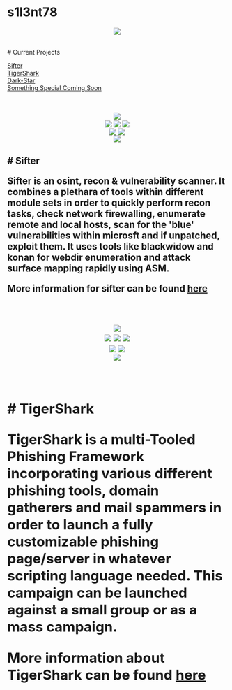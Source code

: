# s1l3nt78
<p align="center">
	<img align="center" src="https://raw.githubusercontent.com/s1l3nt78/s1l3nt78.github.io/master/.vs/logo.PNG">
</p>
<br>
# Current Projects

<a href="https://github.com/s1l3nt78/sifter">Sifter</a>
<br>
<a href="https://github.com/s1l3nt78/TigerShark">TigerShark</a>
<br>
<a href="https://github.com/s1l3nt78/Dark-Star">Dark-Star</a>
<br>
<a href="https://github.com/s1l3nt78/-i-i-">Something Special Coming Soon</a>
<br>
<br>
<br>
<p align="center">
	<img align="center" src="https://raw.githubusercontent.com/s1l3nt78/s1l3nt78.github.io/master/sifter/sifter.PNG">
<br>
  	<img align="center" src="https://img.shields.io/github/issues/s1l3nt78/sifter">
  	<img align="center" src="https://img.shields.io/github/forks/s1l3nt78/sifter">
  	<img align="center" src="https://img.shields.io/github/stars/s1l3nt78/sifter">		  
<br>
  	<img align="center" src="https://img.shields.io/badge/Version-4.6-red">
	<img align="center" src="https://img.shields.io/badge/Build-ChrysalliS-yellowgreen">
<br>
	 <img align="center" src="https://img.shields.io/badge/Author-s1l3nt78-yellowgreen">
</p>
<h2>
# Sifter
</h>
<br>
<p>	
Sifter is an osint, recon & vulnerability scanner. 
It combines a plethara of tools within different module sets in order to quickly 		
perform recon tasks, check network firewalling, enumerate remote and local 
hosts, scan for the 'blue' vulnerabilities within microsft and if unpatched, 
exploit them. It uses tools like blackwidow and konan for webdir enumeration and attack surface 		
mapping rapidly using ASM. 
</p>
<h>
More information for sifter can be found <a href="./sifter/README.md">here</a>
<br>
<br>
<br>
<p align="center">
 <img align="center" src="https://raw.githubusercontent.com/s1l3nt78/s1l3nt78.github.io/master/TigerShark/tigershark-Release.PNG">
<br>
 <img align="center" src="https://img.shields.io/github/issues/s1l3nt78/TigerShark">
 <img align="center" src="https://img.shields.io/github/forks/s1l3nt78/TigerShark">
 <img align="center" src="https://img.shields.io/github/stars/s1l3nt78/TigerShark">
 <br>
 <img align="center" src="https://img.shields.io/badge/Build-Release-orange">
 <img align="center" src="https://img.shields.io/badge/Version-3-red">
 <br>
  <img align="center" src="https://img.shields.io/badge/Author-s1l3nt78-yellowgreen">
</p>
<br>
<h2>
# TigerShark
</h>
<br>
<p>
TigerShark is a multi-Tooled Phishing Framework incorporating various different 
phishing tools, domain gatherers and mail spammers in order to launch a fully 
customizable phishing page/server in whatever scripting language needed. 
This campaign can be launched against a small group or as a mass campaign. 
</p>
<h>
More information about TigerShark can be found <a href="./TigerShark/README.md">here</a>
<br>
<br>
